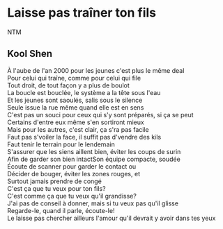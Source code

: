 # Laisse pas traîner ton fils
NTM

## Kool Shen
À l'aube de l'an 2000 pour les jeunes c'est plus le même deal  
Pour celui qui traîne, comme pour celui qui file  
Tout droit, de tout façon y a plus de boulot  
La boucle est bouclée, le système a la tête sous l'eau  
Et les jeunes sont saoulés, salis sous le silence  
Seule issue la rue même quand elle est en sens  
C'est pas un souci pour ceux qui s'y sont préparés, si ça se peut  
Certains d'entre eux même s'en sortiront mieux  
Mais pour les autres, c'est clair, ça s'ra pas facile  
Faut pas s'voiler la face, il suffit pas d'vendre des kils  
Faut tenir le terrain pour le lendemain  
S'assurer que les siens aillent bien, éviter les coups de surin  
Afin de garder son bien intactSon équipe compacte, soudée  
Écoute de scanner pour garder le contact ou  
Décider de bouger, éviter les zones rouges, et  
Surtout jamais prendre de congé  
C'est ça que tu veux pour ton fils?  
C'est comme ça que tu veux qu'il grandisse?  
J'ai pas de conseil à donner, mais si tu veux pas qu'il glisse  
Regarde-le, quand il parle, écoute-le!  
Le laisse pas chercher ailleurs l'amour qu'il devrait y avoir dans tes yeux  